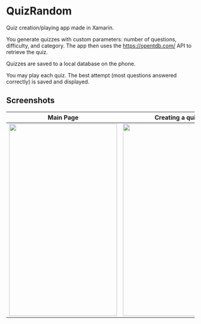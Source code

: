 # QuizRandom

Quiz creation/playing app made in Xamarin.

You generate quizzes with custom parameters: number of questions, difficulty, and category. The app then uses the https://opentdb.com/ API to retrieve the quiz.

Quizzes are saved to a local database on the phone.

You may play each quiz. The best attempt (most questions answered correctly) is saved and displayed.

## Screenshots

| Main Page | Creating a quiz | Quiz information and results | In-game
| -- | -- | -- | -- |
| [<img src="https://user-images.githubusercontent.com/9514529/155360717-7e64719b-f548-4d60-b030-5972d7f985a7.png" height="512" width="288"/>](main-demo)                          | [<img src="https://user-images.githubusercontent.com/9514529/155360718-1dbc6534-8c0d-42bb-89b8-86c0b19fe831.png" height="512" width="288"/>](new-auto-demo)                      | [<img src="https://user-images.githubusercontent.com/9514529/155360722-e9a02601-09de-439a-b89e-021c81d3675e.png" height="512" width="288"/>](info-demo)                          | [<img src="https://user-images.githubusercontent.com/9514529/155360706-f813b0fb-53fe-44af-8417-a9d876f39d47.png" height="512" width="288"/>](playing-demo)                        |
